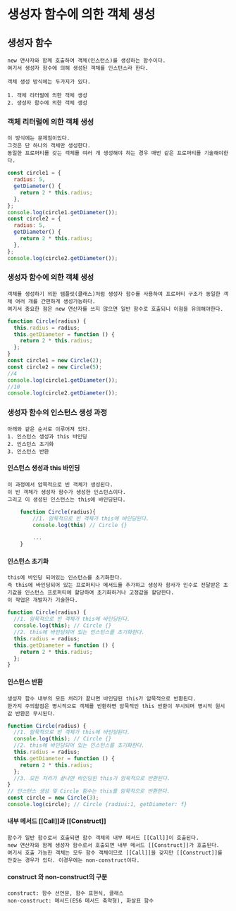 # 생성자 함수에 의한 객체 생성

## 생성자 함수

    new 연사자와 함께 호출하여 객체(인스턴스)를 생성하는 함수이다.
    여기서 생성자 함수에 의해 생성된 객체를 인스턴스라 한다.

    객체 생성 방식에는 두가지가 있다.

    1. 객체 리터럴에 의한 객체 생성
    2. 생성자 함수에 의한 객체 생성

### 객체 리터럴에 의한 객체 생성

    이 방식에는 문제점이있다.
    그것은 단 하나의 객체만 생성한다.
    동일한 프로퍼티를 갖는 객체를 여러 개 생성해야 하는 경우 매번 같은 프로퍼티를 기술해야한다.

```javascript
const circle1 = {
  radius: 5,
  getDiameter() {
    return 2 * this.radius;
  },
};
console.log(circle1.getDiameter());
const circle2 = {
  radius: 5,
  getDiameter() {
    return 2 * this.radius;
  },
};
console.log(circle2.getDiameter());
```

### 생성자 함수에 의한 객체 생성

    객체를 생성하기 의한 템플릿(클래스)처럼 생성자 함수를 사용하여 프로퍼티 구조가 동일한 객체 여러 개를 간편하게 생성가능하다.
    여기서 중요한 점은 new 연산자를 쓰지 않으면 일반 함수로 호출되니 이점을 유의해야한다.

```javascript
function Circle(radius) {
  this.radius = radius;
  this.getDiameter = function () {
    return 2 * this.radius;
  };
}
const circle1 = new Circle(2);
const circle2 = new Circle(5);
//4
console.log(circle1.getDiameter());
//10
console.log(circle2.getDiameter());
```

### 생성자 함수의 인스턴스 생성 과정

    아래와 같은 순서로 이루어져 있다.
    1. 인스턴스 생성과 this 바인딩
    2. 인스턴스 초기화
    3. 인스턴스 반환

#### 인스턴스 생성과 this 바인딩

    이 과정에서 암묵적으로 빈 객체가 생성된다.
    이 빈 객체가 생성자 함수가 생성한 인스턴스이다.
    그리고 이 생성된 인스턴스는 this에 바인딩된다.

```javascript
    function Circle(radius){
        //1. 암묵적으로 빈 객체가 this에 바인딩된다.
        console.log(this) // Circle {}

        ...
    }
```

#### 인스턴스 초기화

    this에 바인딩 되어있는 인스턴스를 초기화한다.
    즉 this에 바인딩되어 있는 프로퍼티나 메서드를 추가하고 생성자 함사가 인수로 전달받은 초기값을 인스턴스 프로퍼티에 할당하여 초기화하거나 고정값을 할당한다.
    이 작업은 개발자가 기술한다.

```javascript
function Circle(radius) {
  //1. 암묵적으로 빈 객체가 this에 바인딩된다.
  console.log(this); // Circle {}
  //2. this에 바인딩되어 있는 인스턴스를 초기화한다.
  this.radius = radius;
  this.getDiameter = function () {
    return 2 * this.radius;
  };
}
```

#### 인스턴스 반환

    생성자 함수 내부의 모든 처리가 끝나면 바인딩된 this가 암묵적으로 반환된다.
    한가지 주의할점은 명시적으로 객체를 반환하면 암묵적인 this 반환이 무시되며 명시적 원시값 반환은 무시된다.

```javascript
function Circle(radius) {
  //1. 암묵적으로 빈 객체가 this에 바인딩된다.
  console.log(this); // Circle {}
  //2. this에 바인딩되어 있는 인스턴스를 초기화한다.
  this.radius = radius;
  this.getDiameter = function () {
    return 2 * this.radius;
  };
  //3. 모든 처리가 끝나면 바인딩된 this가 암묵적으로 반환된다.
}
// 인스턴스 생성 및 Circle 함수는 this를 암묵적으로 반환한다.
const circle = new Circle(3);
console.log(circle); // Circle {radius:1, getDiameter: f}
```

#### 내부 메서드 [[Call]]과 [[Construct]]

    함수가 일반 함수로서 호출되면 함수 객체의 내부 메서드 [[Call]]이 호출된다.
    new 연산자와 함께 생성자 함수로서 호출되면 내부 메서드 [[Construct]]가 호출된다.
    여기서 호출 가능한 객체는 모두 함수 객체이므로 [[Call]]을 갖지만 [[Construct]]를 안갖는 경우가 있다. 이경우에는 non-construct이다.

#### construct 와 non-construct의 구분

    construct: 함수 선언문, 함수 표현식, 클래스
    non-construct: 메서드(ES6 메서드 축약형), 화살표 함수
